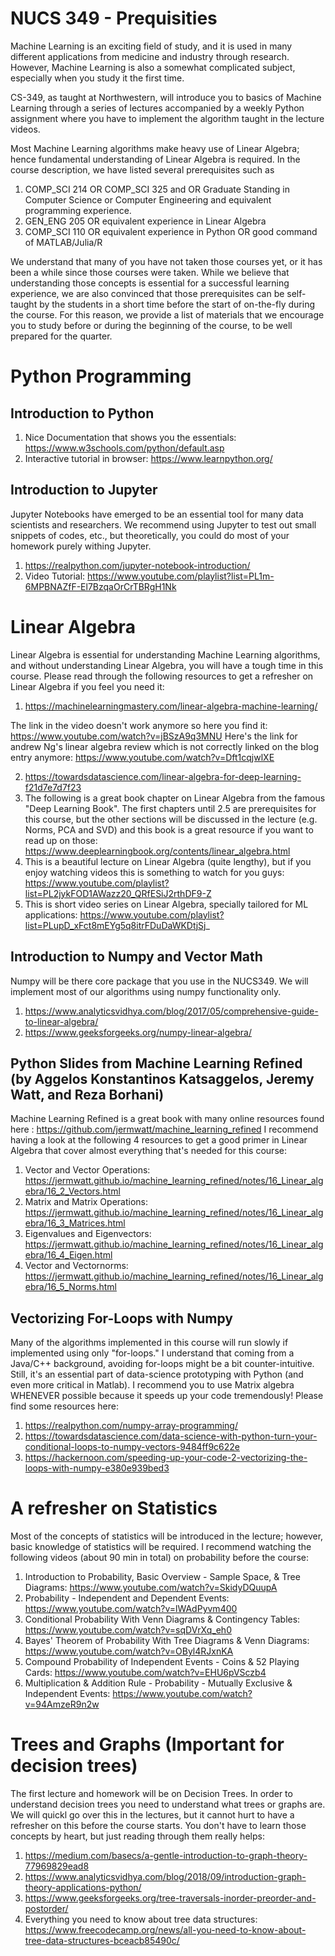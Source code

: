 # NUCS 349 - Prequisities

Machine Learning is an exciting field of study, and it is used in many different applications from medicine and industry through research. However, Machine Learning is also a somewhat complicated subject, especially when you study it the first time.

CS-349, as taught at Northwestern, will introduce you to basics of Machine Learning through a series of lectures accompanied by a weekly Python assignment where you have to implement the algorithm taught in the lecture videos.

Most Machine Learning algorithms make heavy use of Linear Algebra; hence fundamental understanding of Linear Algebra is required. In the course description, we have listed several prerequisites such as 
1.  COMP_SCI 214 OR COMP_SCI 325 and OR Graduate Standing in Computer Science or Computer Engineering and equivalent programming experience.
2.  GEN_ENG 205 OR equivalent experience in Linear Algebra
3.  COMP_SCI 110 OR equivalent experience in Python OR good command of MATLAB/Julia/R

We understand that many of you have not taken those courses yet, or it has been a while since those courses were taken. While we believe that understanding those concepts is essential for a successful learning experience, we are also convinced that those prerequisites can be self-taught by the students in a short time before the start of on-the-fly during the course. For this reason, we provide a list of materials that we encourage you to study before or during the beginning of the course, to be well prepared for the quarter. 

# Python Programming
## Introduction to Python
1. Nice Documentation that shows you the essentials: https://www.w3schools.com/python/default.asp
2. Interactive tutorial in browser:  https://www.learnpython.org/
## Introduction to Jupyter
Jupyter Notebooks have emerged to be an essential tool for many data scientists and researchers. We recommend using Jupyter to test out small snippets of codes, etc., but theoretically, you could do most of your homework purely withing Jupyter. 
1. https://realpython.com/jupyter-notebook-introduction/
2. Video Tutorial: https://www.youtube.com/playlist?list=PL1m-6MPBNAZfF-El7BzqaOrCrTBRgH1Nk
# Linear Algebra
Linear Algebra is essential for understanding Machine Learning algorithms, and without understanding Linear Algebra, you will have a tough time in this course. Please read through the following resources to get a refresher on Linear Algebra if you feel you need it:
1. https://machinelearningmastery.com/linear-algebra-machine-learning/

The link in the video doesn't work anymore so here you find it: https://www.youtube.com/watch?v=jBSzA9q3MNU
Here's the link for andrew Ng's linear algebra review which is not correctly linked on the blog entry anymore:  https://www.youtube.com/watch?v=Dft1cqjwlXE

2. https://towardsdatascience.com/linear-algebra-for-deep-learning-f21d7e7d7f23
3. The following is a great book chapter on Linear Algebra from the famous "Deep Learning Book". The first chapters until 2.5 are prerequisites for this course, but the other sections will be discussed in the lecture (e.g. Norms, PCA and SVD) and this book is a great resource if you want to read up on those: https://www.deeplearningbook.org/contents/linear_algebra.html
4. This is a beautiful lecture on Linear Algebra (quite lengthy), but if you enjoy watching videos this is something to watch for you guys: https://www.youtube.com/playlist?list=PL2jykFOD1AWazz20_QRfESiJ2rthDF9-Z
5. This is short video series on Linear Algebra, specially tailored for ML applications: https://www.youtube.com/playlist?list=PLupD_xFct8mEYg5q8itrFDuDaWKDtjSj_


## Introduction to Numpy and Vector Math
Numpy will be there core package that you use in the NUCS349. We will implement most of our algorithms using numpy functionality only. 
1. https://www.analyticsvidhya.com/blog/2017/05/comprehensive-guide-to-linear-algebra/
2. https://www.geeksforgeeks.org/numpy-linear-algebra/

## Python Slides from Machine Learning Refined (by Aggelos Konstantinos Katsaggelos, Jeremy Watt, and Reza Borhani)
Machine Learning Refined is a great book with many online resources found here : https://github.com/jermwatt/machine_learning_refined
I recommend having a look at the following 4 resources to get a good primer in Linear Algebra that cover almost everything that's needed for this course:
1. Vector and Vector Operations: https://jermwatt.github.io/machine_learning_refined/notes/16_Linear_algebra/16_2_Vectors.html
2. Matrix and Matrix Operations: https://jermwatt.github.io/machine_learning_refined/notes/16_Linear_algebra/16_3_Matrices.html
3. Eigenvalues and Eigenvectors: https://jermwatt.github.io/machine_learning_refined/notes/16_Linear_algebra/16_4_Eigen.html
4. Vector and Vectornorms: https://jermwatt.github.io/machine_learning_refined/notes/16_Linear_algebra/16_5_Norms.html

## Vectorizing For-Loops with Numpy
Many of the algorithms implemented in this course will run slowly if implemented using only "for-loops." I understand that coming from a Java/C++ background, avoiding for-loops might be a bit counter-intuitive. Still, it's an essential part of data-science prototyping with Python (and even more critical in Matlab). I recommend you to use Matrix algebra WHENEVER possible because it speeds up your code tremendously! Please find some resources here:
1. https://realpython.com/numpy-array-programming/
2. https://towardsdatascience.com/data-science-with-python-turn-your-conditional-loops-to-numpy-vectors-9484ff9c622e
3. https://hackernoon.com/speeding-up-your-code-2-vectorizing-the-loops-with-numpy-e380e939bed3

# A refresher on Statistics
Most of the concepts of statistics will be introduced in the lecture; however, basic knowledge of statistics will be required. I recommend watching the following videos (about 90 min in total) on probability before the course:
1. Introduction to Probability, Basic Overview - Sample Space, & Tree Diagrams: https://www.youtube.com/watch?v=SkidyDQuupA
2. Probability - Independent and Dependent Events: https://www.youtube.com/watch?v=lWAdPyvm400
3. Conditional Probability With Venn Diagrams & Contingency Tables: https://www.youtube.com/watch?v=sqDVrXq_eh0
4. Bayes' Theorem of Probability With Tree Diagrams & Venn Diagrams: https://www.youtube.com/watch?v=OByl4RJxnKA
5. Compound Probability of Independent Events - Coins & 52 Playing Cards: https://www.youtube.com/watch?v=EHU6pVSczb4
6. Multiplication & Addition Rule - Probability - Mutually Exclusive & Independent Events: https://www.youtube.com/watch?v=94AmzeR9n2w

# Trees and Graphs (Important for decision trees)
The first lecture and homework will be on Decision Trees. In order to understand decision trees you need to understand what trees or graphs are. We will quickl go over this in the lectures, but it cannot hurt to have a refresher on this before the course starts. You don't have to learn those concepts by heart, but just reading through them really helps:
1. https://medium.com/basecs/a-gentle-introduction-to-graph-theory-77969829ead8
2. https://www.analyticsvidhya.com/blog/2018/09/introduction-graph-theory-applications-python/
3. https://www.geeksforgeeks.org/tree-traversals-inorder-preorder-and-postorder/
4. Everything you need to know about tree data structures: https://www.freecodecamp.org/news/all-you-need-to-know-about-tree-data-structures-bceacb85490c/
